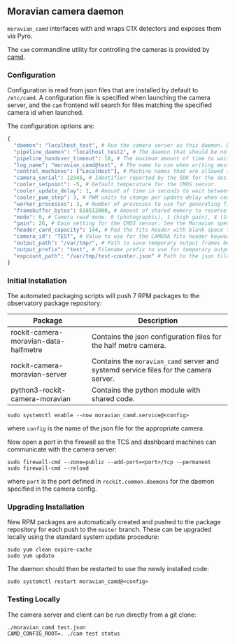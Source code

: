 ## Moravian camera daemon

`moravian_camd` interfaces with and wraps C1X detectors and exposes them via Pyro.

The `cam` commandline utility for controlling the cameras is provided by [camd](https://github.com/rockit-astro/camd/).

### Configuration

Configuration is read from json files that are installed by default to `/etc/camd`.
A configuration file is specified when launching the camera server, and the `cam` frontend will search for files matching the specified camera id when launched.

The configuration options are:
```python
{
  "daemon": "localhost_test", # Run the camera server as this daemon. Daemon types are registered in `rockit.common.daemons`.
  "pipeline_daemon": "localhost_test2", # The daemon that should be notified to hand over newly saved frames for processing.
  "pipeline_handover_timeout": 10, # The maximum amount of time to wait for the pipeline daemon to accept a newly saved frame. The exposure sequence is aborted if this is exceeded.
  "log_name": "moravian_camd@test", # The name to use when writing messages to the observatory log.
  "control_machines": ["LocalHost"], # Machine names that are allowed to control (rather than just query) state. Machine names are registered in `rockit.common.IP`.
  "camera_serial": 12345, # Identifier reported by the SDK for the desired camera.
  "cooler_setpoint": -5, # Default temperature for the CMOS sensor.
  "cooler_update_delay": 1, # Amount of time in seconds to wait between querying the camera temperature and cooling status.
  "cooler_pwm_step": 3, # PWM units to change per update delay when cooling/warming (3 = ~1%).
  "worker_processes": 3, # Number of processes to use for generating fits images and saving temporary images to disk.
  "framebuffer_bytes": 616512000, # Amount of shared memory to reserve for transferring frames between the camera and output processes (should be an integer multiple of frame size).
  "mode": 0, # Camera read mode: 0 (photographic), 1 (high gain), 4 (14 bit readout).
  "gain": 26, # Gain setting for the CMOS sensor. See the Moravian spec sheet for details on the implications on signal and read noise.
  "header_card_capacity": 144, # Pad the fits header with blank space to fit at least this many cards without reallocation.
  "camera_id": "TEST", # Value to use for the CAMERA fits header keyword.
  "output_path": "/var/tmp/", # Path to save temporary output frames before they are handed to the pipeline daemon. This should match the pipeline incoming_data_path setting.
  "output_prefix": "test", # Filename prefix to use for temporary output frames.
  "expcount_path": "/var/tmp/test-counter.json" # Path to the json file that is used to track the continuous frame number.
}
```

### Initial Installation

The automated packaging scripts will push 7 RPM packages to the observatory package repository:

| Package                               | Description                                                                          |
|---------------------------------------|--------------------------------------------------------------------------------------|
| rockit-camera-moravian-data-halfmetre | Contains the json configuration files for the half metre camera.                     |
| rockit-camera-moravian-server         | Contains the `moravian_camd` server and systemd service files for the camera server. |
| python3-rockit-camera-moravian        | Contains the python module with shared code.                                         |

```
sudo systemctl enable --now moravian_camd.service@<config>
```

where `config` is the name of the json file for the appropriate camera.

Now open a port in the firewall so the TCS and dashboard machines can communicate with the camera server:
```
sudo firewall-cmd --zone=public --add-port=<port>/tcp --permanent
sudo firewall-cmd --reload
```

where `port` is the port defined in `rockit.common.daemons` for the daemon specified in the camera config.

### Upgrading Installation

New RPM packages are automatically created and pushed to the package repository for each push to the `master` branch.
These can be upgraded locally using the standard system update procedure:
```
sudo yum clean expire-cache
sudo yum update
```

The daemon should then be restarted to use the newly installed code:
```
sudo systemctl restart moravian_camd@<config>
```

### Testing Locally

The camera server and client can be run directly from a git clone:
```
./moravian_camd test.json
CAMD_CONFIG_ROOT=. ./cam test status
```
